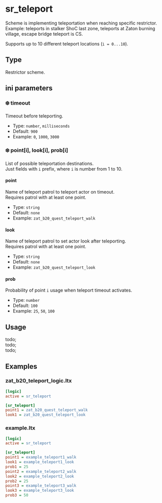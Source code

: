 # sr_teleport

Scheme is implementing teleportation when reaching specific restrictor. <br/>
Example: teleports in stalker ShoC last zone, teleports at Zaton burning village, escape bridge teleport is CS.

Supports up to 10 different teleport locations (`i = 0...10`).

## Type

Restrictor scheme.

## ini parameters

### ❄️ timeout

Timeout before teleporting.

- Type: `number`, `milliseconds`
- Default: `900`
- Example: `0`, `1000`, `3000`

### ❄️ point[i], look[i], prob[i]

List of possible teleportation destinations. <br/>
Just fields with `i` prefix, where `i` is number from 1 to 10.

#### point

Name of teleport patrol to teleport actor on timeout. <br/>
Requires patrol with at least one point.

- Type: `string`
- Default: `none`
- Example: `zat_b20_quest_teleport_walk`

#### look

Name of teleport patrol to set actor look after teleporting. <br/>
Requires patrol with at least one point.

- Type: `string`
- Default: `none`
- Example: `zat_b20_quest_teleport_look`

#### prob

Probability of point `i` usage when teleport timeout activates.

- Type: `number`
- Default: `100`
- Example: `25`, `50`, `100`

## Usage

todo; <br/>
todo; <br/>
todo; <br/>

## Examples

### zat_b20_teleport_logic.ltx

```ini
[logic]
active = sr_teleport

[sr_teleport]
point1 = zat_b20_quest_teleport_walk
look1 = zat_b20_quest_teleport_look
```


### example.ltx

```ini
[logic]
active = sr_teleport

[sr_teleport]
point1 = example_teleport1_walk
look1 = example_teleport1_look
prob1 = 25
point2 = example_teleport2_walk
look2 = example_teleport2_look
prob2 = 25
point3 = example_teleport3_walk
look3 = example_teleport3_look
prob3 = 50
```
